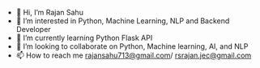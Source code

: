 - 👋 Hi, I’m Rajan Sahu
- 👀 I’m interested in Python, Machine Learning, NLP and Backend Developer
- 🌱 I’m currently learning Python Flask API
- 💞️ I’m looking to collaborate on Python, Machine learning, AI, and NLP
- 📫 How to reach me rajansahu713@gmail.com/ rsrajan.jec@gmail.com

<!---
rajansahu713/rajansahu713 is a ✨ special ✨ repository because its `README.md` (this file) appears on your GitHub profile.
You can click the Preview link to take a look at your changes.
--->
